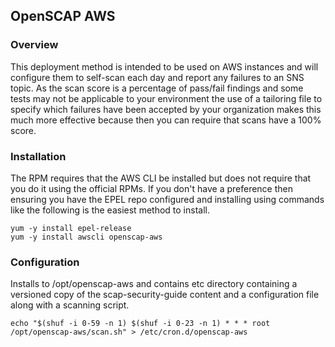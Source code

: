 ## OpenSCAP AWS

### Overview

This deployment method is intended to be used on AWS instances and will configure them to self-scan each day and report 
any failures to an SNS topic. As the scan score is a percentage of pass/fail findings and some tests may not 
be applicable to your environment the use of a tailoring file to specify which failures have been accepted by your 
organization makes this much more effective because then you can require that scans have a 100% score.

### Installation

The RPM requires that the AWS CLI be installed but does not require that you do it using the official RPMs. If you 
don't have a preference then ensuring you have the EPEL repo configured and installing using commands like the following
is the easiest method to install.

    yum -y install epel-release
    yum -y install awscli openscap-aws
    
### Configuration

Installs to /opt/openscap-aws and contains etc directory containing a versioned copy of the scap-security-guide 
content and a configuration file along with a scanning script.

    echo "$(shuf -i 0-59 -n 1) $(shuf -i 0-23 -n 1) * * * root /opt/openscap-aws/scan.sh" > /etc/cron.d/openscap-aws
    